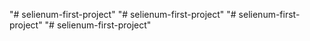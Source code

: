 "# selienum-first-project" 
"# selienum-first-project" 
"# selienum-first-project" 
"# selienum-first-project" 
